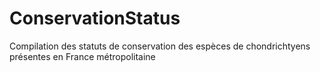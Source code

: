 # ConservationStatus
Compilation des statuts de conservation des espèces de chondrichtyens présentes en France métropolitaine
